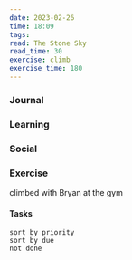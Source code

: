 ```yaml
---
date: 2023-02-26
time: 18:09
tags: 
read: The Stone Sky
read_time: 30
exercise: climb
exercise_time: 180
---
```


### Journal

### Learning

### Social

### Exercise

climbed with Bryan at the gym

#### Tasks












```tasks
sort by priority
sort by due
not done
```